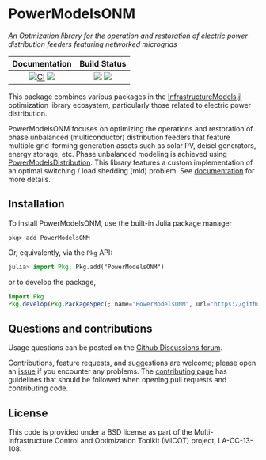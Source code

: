 # PowerModelsONM

_An Optmization library for the operation and restoration of electric power distribution feeders featuring networked microgrids_

|                              __Documentation__                              |                               __Build Status__                                |
| :-------------------------------------------------------------------------: | :---------------------------------------------------------------------------: |
| [![CI][docs-stable-img]][docs-stable-url] [![][docs-dev-img]][docs-dev-url] | [![][github-actions-img]][github-actions-url] [![][codecov-img]][codecov-url] |

This package combines various packages in the [InfrastructureModels.jl](https://github.com/lanl-ansi/InfrastructureModels.jl) optimization library ecosystem, particularly those related to electric power distribution.

PowerModelsONM focuses on optimizing the operations and restoration of phase unbalanced (multiconductor) distribution feeders that feature multiple grid-forming generation assets such as solar PV, deisel generators, energy storage, etc. Phase unbalanced modeling is achieved using [PowerModelsDistribution](https://github.com/lanl-ansi/PowerModelsDistribution.jl). This library features a custom implementation of an optimal switching / load shedding (mld) problem. See [documentation][docs-stable-url] for more details.

## Installation

To install PowerModelsONM, use the built-in Julia package manager

```
pkg> add PowerModelsONM
```

Or, equivalently, via the `Pkg` API:

```julia
julia> import Pkg; Pkg.add("PowerModelsONM")
```

or to develop the package,

```julia
import Pkg
Pkg.develop(Pkg.PackageSpec(; name="PowerModelsONM", url="https://github.com/lanl-ansi/PowerModelsONM.jl"))
```

## Questions and contributions

Usage questions can be posted on the [Github Discussions forum][discussions-url].

Contributions, feature requests, and suggestions are welcome; please open an [issue][issues-url] if you encounter any problems. The [contributing page][contrib-url] has guidelines that should be followed when opening pull requests and contributing code.

## License

This code is provided under a BSD license as part of the Multi-Infrastructure Control and Optimization Toolkit (MICOT) project, LA-CC-13-108.

[docs-dev-img]: https://github.com/lanl-ansi/PowerModelsONM.jl/workflows/Documentation/badge.svg
[docs-dev-url]: https://lanl-ansi.github.io/PowerModelsONM.jl/dev

[docs-stable-img]: https://github.com/lanl-ansi/PowerModelsONM.jl/workflows/Documentation/badge.svg
[docs-stable-url]: https://lanl-ansi.github.io/PowerModelsONM.jl/stable

[github-actions-img]: https://github.com/lanl-ansi/PowerModelsONM.jl/workflows/CI/badge.svg
[github-actions-url]: https://github.com/lanl-ansi/PowerModelsONM.jl/actions/workflows/ci.yml

[codecov-img]: https://codecov.io/gh/lanl-ansi/PowerModelsONM.jl/branch/master/graph/badge.svg
[codecov-url]: https://codecov.io/gh/lanl-ansi/PowerModelsONM.jl

[contrib-url]: https://lanl-ansi.github.io/PowerModelsONM.jl/stable/developer/contributing.html
[discussions-url]: https://github.com/lanl-ansi/PowerModelsONM.jl/discussions
[issues-url]: https://github.com/lanl-ansi/PowerModelsONM.jl/issues
